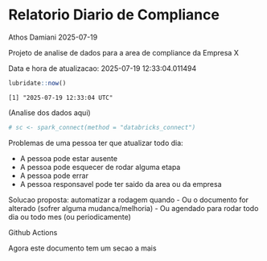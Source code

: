 # Relatorio Diario de Compliance
Athos Damiani
2025-07-19

Projeto de analise de dados para a area de compliance da Empresa X

Data e hora de atualizacao: 2025-07-19 12:33:04.011494

``` r
lubridate::now()
```

    [1] "2025-07-19 12:33:04 UTC"

(Analise dos dados aqui)

``` r
# sc <- spark_connect(method = "databricks_connect")
```

Problemas de uma pessoa ter que atualizar todo dia:

-   A pessoa pode estar ausente
-   A pessoa pode esquecer de rodar alguma etapa
-   A pessoa pode errar
-   A pessoa responsavel pode ter saido da area ou da empresa

Solucao proposta: automatizar a rodagem quando - Ou o documento for
alterado (sofrer alguma mudanca/melhoria) - Ou agendado para rodar todo
dia ou todo mes (ou periodicamente)

Github Actions

Agora este documento tem um secao a mais
